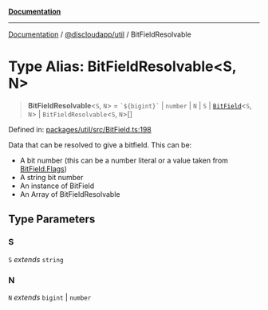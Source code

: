 [**Documentation**](../../../README.md)

***

[Documentation](../../../packages.md) / [@discloudapp/util](../README.md) / BitFieldResolvable

# Type Alias: BitFieldResolvable\<S, N\>

> **BitFieldResolvable**\<`S`, `N`\> = `` `${bigint}` `` \| `number` \| `N` \| `S` \| [`BitField`](../classes/BitField.md)\<`S`, `N`\> \| `BitFieldResolvable`\<`S`, `N`\>[]

Defined in: [packages/util/src/BitField.ts:198](https://github.com/discloud/discloud.app/blob/5b4e3fe9c701f0b4f5ffa4246f463403d1e47fa1/packages/util/src/BitField.ts#L198)

Data that can be resolved to give a bitfield. This can be:
* A bit number (this can be a number literal or a value taken from [BitField.Flags](../classes/BitField.md#flags))
* A string bit number
* An instance of BitField
* An Array of BitFieldResolvable

## Type Parameters

### S

`S` *extends* `string`

### N

`N` *extends* `bigint` \| `number`
